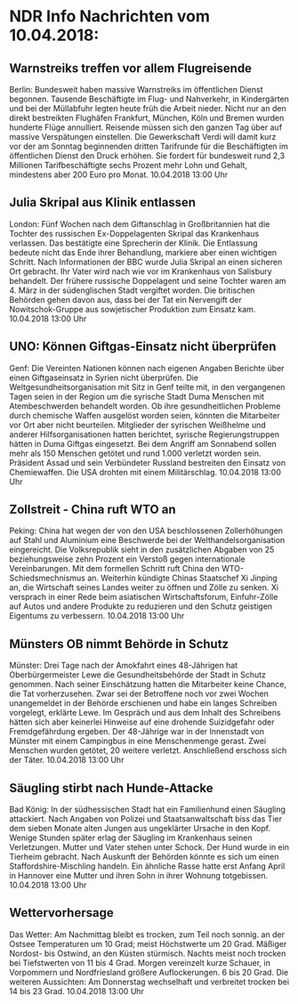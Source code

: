 # NDR Info Nachrichten vom 10.04.2018:


## Warnstreiks treffen vor allem Flugreisende
Berlin: Bundesweit haben massive Warnstreiks im öffentlichen Dienst begonnen. Tausende Beschäftigte im Flug- und Nahverkehr, in Kindergärten und bei der Müllabfuhr legten heute früh die Arbeit nieder. Nicht nur an den direkt  bestreikten Flughäfen Frankfurt, München, Köln und Bremen wurden hunderte Flüge annulliert. Reisende müssen sich den ganzen Tag über auf massive Verspätungen einstellen. Die Gewerkschaft Verdi will damit kurz vor der am Sonntag beginnenden dritten Tarifrunde für die Beschäftigten im öffentlichen Dienst den Druck erhöhen. Sie fordert für bundesweit rund 2,3 Millionen Tarifbeschäftigte sechs Prozent mehr Lohn und Gehalt, mindestens aber 200 Euro pro Monat. 10.04.2018 13:00 Uhr 

## Julia Skripal aus Klinik entlassen
London: Fünf Wochen nach dem Giftanschlag in Großbritannien hat die Tochter des russischen Ex-Doppelagenten Skripal das Krankenhaus verlassen. Das bestätigte eine Sprecherin der Klinik. Die Entlassung bedeute nicht das Ende ihrer Behandlung, markiere aber einen wichtigen Schritt. Nach Informationen der BBC wurde Julia Skripal an einen sicheren Ort gebracht. Ihr Vater wird nach wie vor im Krankenhaus von Salisbury behandelt. Der frühere russische Doppelagent und seine Tochter waren am 4. März in der südenglischen Stadt vergiftet worden. Die britischen Behörden gehen davon aus, dass bei der Tat ein Nervengift der Nowitschok-Gruppe aus sowjetischer Produktion zum Einsatz kam. 10.04.2018 13:00 Uhr 

## UNO: Können Giftgas-Einsatz nicht überprüfen
Genf:	Die Vereinten Nationen können nach eigenen Angaben Berichte über einen Giftgaseinsatz in Syrien nicht überprüfen. Die Weltgesundheitsorganisation mit Sitz in Genf teilte mit, in den vergangenen Tagen seien in der Region um die syrische Stadt Duma Menschen mit Atembeschwerden behandelt worden. Ob ihre gesundheitlichen Probleme durch chemische Waffen ausgelöst worden seien, könnten die Mitarbeiter vor Ort aber nicht beurteilen. Mitglieder der syrischen Weißhelme und anderer Hilfsorganisationen hatten berichtet, syrische Regierungstruppen hätten in Duma Giftgas eingesetzt. Bei dem Angriff am Sonnabend sollen mehr als 150 Menschen getötet und rund 1.000 verletzt worden sein. Präsident Assad und sein Verbündeter Russland bestreiten den Einsatz von Chemiewaffen. Die USA drohten mit einem Militärschlag. 10.04.2018 13:00 Uhr 

## Zollstreit - China ruft WTO an
Peking:	China hat wegen der von den USA beschlossenen Zollerhöhungen auf Stahl und Aluminium eine Beschwerde bei der Welthandelsorganisation eingereicht. Die Volksrepublik sieht in den zusätzlichen Abgaben von 25 beziehungsweise zehn Prozent ein Verstoß gegen internationale Vereinbarungen. Mit dem formellen Schritt ruft China den WTO-Schiedsmechnismus an. Weiterhin kündigte Chinas Staatschef Xi Jinping an, die Wirtschaft seines Landes weiter zu öffnen und Zölle zu senken. Xi versprach in einer Rede beim asiatischen Wirtschaftsforum, Einfuhr-Zölle auf Autos und andere Produkte zu reduzieren und den Schutz geistigen Eigentums zu verbessern. 10.04.2018 13:00 Uhr 

## Münsters OB nimmt Behörde in Schutz
Münster: Drei Tage nach der Amokfahrt eines 48-Jährigen hat Oberbürgermeister Lewe die Gesundheitsbehörde der Stadt in Schutz genommen. Nach seiner Einschätzung hatten die Mitarbeiter keine Chance, die Tat vorherzusehen. Zwar sei der Betroffene noch vor zwei Wochen unangemeldet in der Behörde erschienen und habe ein langes Schreiben vorgelegt, erklärte Lewe. Im Gespräch und aus dem Inhalt des Schreibens hätten sich aber keinerlei Hinweise auf eine drohende Suizidgefahr oder Fremdgefährdung ergeben. Der 48-Jährige war in der Innenstadt von Münster mit einem Campingbus in eine Menschenmenge gerast. Zwei Menschen wurden getötet, 20 weitere verletzt. Anschließend erschoss sich der Täter. 10.04.2018 13:00 Uhr 

## Säugling stirbt nach Hunde-Attacke
Bad König: In der südhessischen Stadt hat ein Familienhund einen Säugling attackiert. Nach Angaben von Polizei und Staatsanwaltschaft biss das Tier dem sieben Monate alten Jungen aus ungeklärter Ursache in den Kopf. Wenige Stunden später erlag der Säugling im Krankenhaus seinen Verletzungen. Mutter und Vater stehen unter Schock. Der Hund wurde in ein Tierheim gebracht. Nach Auskunft der Behörden könnte es sich um einen Staffordshire-Mischling handeln. Ein ähnliche Rasse hatte erst Anfang April in Hannover eine Mutter und ihren Sohn in ihrer Wohnung totgebissen. 10.04.2018 13:00 Uhr 

## Wettervorhersage
Das Wetter: Am Nachmittag bleibt es trocken, zum Teil noch sonnig. an der Ostsee Temperaturen um 10 Grad; meist Höchstwerte um 20 Grad. Mäßiger Nordost- bis Ostwind, an den Küsten stürmisch. Nachts meist noch trocken bei Tiefstwerten von  11 bis 4 Grad. Morgen vereinzelt kurze Schauer, in Vorpommern und Nordfriesland größere Auflockerungen. 6 bis 20 Grad. Die weiteren Aussichten: Am Donnerstag wechselhaft und verbreitet trocken bei 14 bis 23 Grad. 10.04.2018 13:00 Uhr 
